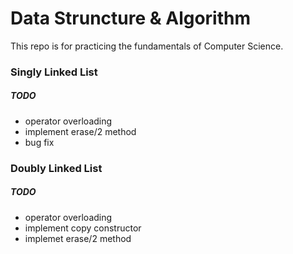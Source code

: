 Data Struncture & Algorithm
===
This repo is for practicing the fundamentals of Computer Science.  
### Singly Linked List
##### TODO
+ operator overloading  
+ implement erase/2 method
+ bug fix

### Doubly Linked List
##### TODO
+ operator overloading
+ implement copy constructor
+ implemet erase/2 method